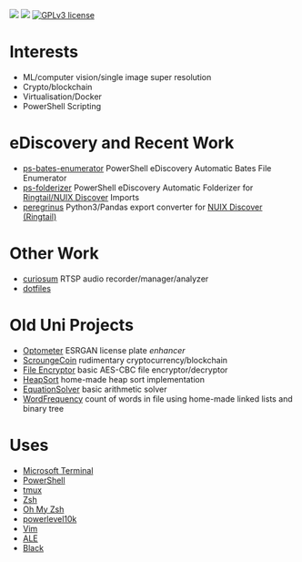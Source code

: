 ![](https://img.shields.io/badge/codes%20in-python3-green) ![](https://img.shields.io/badge/remembers%20some-java-blueviolet) [![GPLv3 license](https://img.shields.io/badge/License-GPLv3-blue.svg)](https://github.com/andre-abadi/andre-abadi/blob/master/LICENSE)

# Interests

- ML/computer vision/single image super resolution
- Crypto/blockchain
- Virtualisation/Docker
- PowerShell Scripting

# eDiscovery and Recent Work

- [ps-bates-enumerator](https://github.com/andre-abadi/ps-bates-enumerator) PowerShell eDiscovery Automatic Bates File Enumerator
- [ps-folderizer](https://github.com/andre-abadi/ps-folderizer) PowerShell eDiscovery Automatic Folderizer for [Ringtail/NUIX Discover](https://www.ringtail.com/) Imports
- [peregrinus](https://github.com/andre-abadi/peregrinus) Python3/Pandas export converter for [NUIX Discover (Ringtail)](https://www.ringtail.com/) 

# Other Work

- [curiosum](https://github.com/andre-abadi/curiosum) RTSP audio recorder/manager/analyzer
- [dotfiles](https://github.com/andre-abadi/dotfiles)

# Old Uni Projects

- [Optometer](https://github.com/andre-abadi/ECU_CSG3303_Optometer) ESRGAN license plate *enhancer*
- [ScroungeCoin](https://github.com/andre-abadi/ECU_CSI2108_Cryptocurrency) rudimentary cryptocurrency/blockchain
- [File Encryptor](https://github.com/andre-abadi/ECU_CSI2108_SymmetricEncryption) basic AES-CBC file encryptor/decryptor
- [HeapSort](https://github.com/andre-abadi/Curtin_ST152_HeapSort) home-made heap sort implementation
- [EquationSolver](https://github.com/andre-abadi/Curtin_ST152_EquationSolver) basic arithmetic solver
- [WordFrequency](https://github.com/andre-abadi/Curtin_ST152_WordFrequency) count of words in file using home-made linked lists and binary tree

# Uses

- [Microsoft Terminal](https://github.com/Microsoft/Terminal)
- [PowerShell](https://github.com/powershell/powershell)
- [tmux](https://github.com/tmux/tmux)
- [Zsh](https://en.wikipedia.org/wiki/Z_shell)
- [Oh My Zsh](https://github.com/ohmyzsh/ohmyzsh/)
- [powerlevel10k](https://github.com/romkatv/powerlevel10k)
- [Vim](https://www.vim.org/)
- [ALE](https://github.com/dense-analysis/ale)
- [Black](https://github.com/psf/black)
